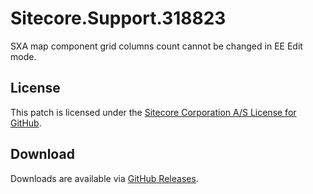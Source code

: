 # Sitecore.Support.318823
SXA map component grid columns count cannot be changed in EE Edit mode.

## License  
This patch is licensed under the [Sitecore Corporation A/S License for GitHub](https://github.com/sitecoresupport/Sitecore.Support.318823/blob/master/LICENSE).  

## Download  
Downloads are available via [GitHub Releases](https://github.com/sitecoresupport/Sitecore.Support.318823/releases).  
